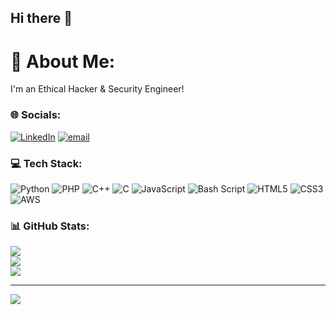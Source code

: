 ## Hi there 👋
# 💫 About Me:
I'm an Ethical Hacker & Security Engineer!


### 🌐 Socials:
[![LinkedIn](https://img.shields.io/badge/LinkedIn-%230077B5.svg?logo=linkedin&logoColor=white)](https://linkedin.com/in/Abdulrahman-El-Gendi) [![email](https://img.shields.io/badge/Email-D14836?logo=gmail&logoColor=white)](mailto:abdulrahman.elgendi.business@gmail.com) 

### 💻 Tech Stack:
![Python](https://img.shields.io/badge/python-3670A0?style=flat&logo=python&logoColor=ffdd54) ![PHP](https://img.shields.io/badge/php-%23777BB4.svg?style=flat&logo=php&logoColor=white) ![C++](https://img.shields.io/badge/c++-%2300599C.svg?style=flat&logo=c%2B%2B&logoColor=white) ![C](https://img.shields.io/badge/c-%2300599C.svg?style=flat&logo=c&logoColor=white) ![JavaScript](https://img.shields.io/badge/javascript-%23323330.svg?style=flat&logo=javascript&logoColor=%23F7DF1E) ![Bash Script](https://img.shields.io/badge/bash_script-%23121011.svg?style=flat&logo=gnu-bash&logoColor=white) ![HTML5](https://img.shields.io/badge/html5-%23E34F26.svg?style=flat&logo=html5&logoColor=white) ![CSS3](https://img.shields.io/badge/css3-%231572B6.svg?style=flat&logo=css3&logoColor=white) ![AWS](https://img.shields.io/badge/AWS-%23FF9900.svg?style=flat&logo=amazon-aws&logoColor=white)
### 📊 GitHub Stats:
![](https://nirzak-streak-stats.vercel.app/?user=El-Gendi&theme=rose_pine&hide_border=false)<br/>
![](https://github-readme-stats.vercel.app/api?username=El-Gendi&theme=rose_pine&hide_border=false&include_all_commits=true&count_private=false)<br/>
![](https://github-readme-stats.vercel.app/api/top-langs/?username=El-Gendi&theme=rose_pine&hide_border=false&include_all_commits=true&count_private=false&layout=compact)

---
[![](https://visitcount.itsvg.in/api?id=El-Gendi&icon=5&color=5)](https://visitcount.itsvg.in)

<!-- Proudly created with GPRM ( https://gprm.itsvg.in ) -->
